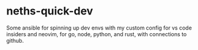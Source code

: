 # neths-quick-dev

Some ansible for spinning up dev envs with my custom config for vs code insiders and neovim, for go, node, python, and rust, with connections to github.
